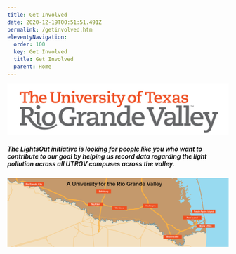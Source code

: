 ```yaml
---
title: Get Involved
date: 2020-12-19T00:51:51.491Z
permalink: /getinvolved.htm
eleventyNavigation:
  order: 100
  key: Get Involved
  title: Get Involved
  parent: Home
---
```

![](/static/img/the_university_of_texas_rio_grande_valley_official_logo.png)

##### The LightsOut initiative is looking for people like you who want to contribute to our goal by helping us record data regarding the light pollution across all UTRGV campuses across the valley.

![](/static/img/utrgv_map.jpg)